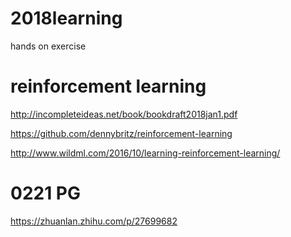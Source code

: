 # 2018learning
hands on exercise

# reinforcement learning
http://incompleteideas.net/book/bookdraft2018jan1.pdf

https://github.com/dennybritz/reinforcement-learning

http://www.wildml.com/2016/10/learning-reinforcement-learning/

# 0221 PG
https://zhuanlan.zhihu.com/p/27699682
